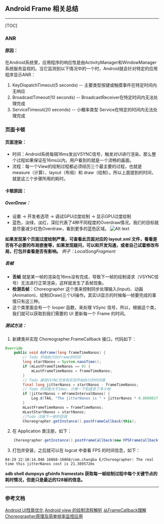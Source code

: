 ## Android Frame 相关总结
---

[TOC]

### **ANR**

#### 原因：
在Android系统里，应用程序的响应性是由ActivityManager和WindowManager系统服务监视的。当它监测到以下情况中的一个时，Android就会针对特定的应用程序显示ANR：

1. KeyDispatchTimeout(5 seconds) -- 主要类型按键或触摸事件在特定时间内无响应
2. BroadcastTimeout(10 seconds) -- BroadcastReceiver在特定时间内无法处理完成
3. ServiceTimeout(20 seconds) -- 小概率类型 Service在特定的时间内无法处理完成


### **页面卡顿**

#### 页面渲染：
- 时间：Android系统每隔16ms发出VSYNC信号，触发对UI进行渲染，那么整个过程如果保证在16ms以内，用户看到的就是一个流畅的画面。
- 流程：每一个View的绘制过程都必须经历三个最主要的过程，也就是 measure（计算）、layout（布局）和 draw（绘制）。所以上面提到的时间，就是这三个步骤所用的耗时。
#### 卡顿原因：

##### OverDraw：
- 设置 -> 开发者选项 -> 调试GPU过度绘制 -> 显示GPU过度绘制
- 蓝色，淡绿，淡红，深红代表了4种不同程度的Overdraw情况，我们的目标就是尽量减少红色Overdraw，看到更多的蓝色区域。
![Alt text](./overdraw.png)

**如果发现某个页面过度绘制严重，可查看此页面对应的 layout.xml 文件，看看是否有不必要的布局嵌套等，如果发现疑问，可以和开发沟通，或者自己试着修改布局，打包并查看是否有影响。**
*例子：LocalSongFragment*

##### 丢帧
- **丢帧** 就是某一帧的渲染在16ms没有完成，导致下一帧的绘制请求（VSYNC信号）无法进行正常渲染，这样就发生了丢帧现象。
- **检测丢帧**：Choreographer 这个类来控制同步处理输入(Input)、动画(Animation)、绘制(Draw)三个UI操作。其实UI显示的时候每一帧要完成的事情只有这三种。
- 这个类里面会有一个 looper 函数，来处理 VSync 信号，所以，根据这个类，我们就可以获取到我们需要的 UI 更新每一个 Frame 的时间。


##### 测试方法：
1. 新建类并实现 Choreographer.FrameCallback 接口，代码如下：

``` java 
Override
    public void doFrame(long frameTimeNanos) {
        // Todo 开始执行doFrame的时间
        long startNanos = System.nanoTime();
        if (mLastFrameTimeNanos == 0) {
            mLastFrameTimeNanos = frameTimeNanos;
        }
        // Todo 接收VSYNC任务和实际开始执行的时间差
        final long jitterNanos = startNanos - frameTimeNanos;
        // Todo 时间差大于16ms，计算一下到底丢了多少帧
        if (jitterNanos > mFrameIntervalNanos) {
            Log.d(TAG, "The jitterNanos is " + jitterNanos * 0.000001f + "ms");
        }
        mLastFrameTimeNanos = frameTimeNanos;
        mLastStartNanos = startNanos;
        //Todo 注册下一帧的回调
        Choreographer.getInstance().postFrameCallback(this);
```

2. 在 Application 类注册，如下：

``` java 
	Choreographer.getInstance().postFrameCallback(new FPSFrameCallback(System.nanoTime()));
```

3. 打包并安装，之后就可以在 logcat 中查看 FPS 的时间信息，如下：

`04-29 22:10:14.046 16868-16868/com.changba E/Choreographer: The real time this jitterNanos cost is 21.389572ms`

**adb shell dumpsys gfxinfo framestats 获取每一帧绘制过程中每个关键节点的耗时情况，但是只是最近的128帧的信息。**

***
### 参考文档
[Android UI性能优化](http://blog.csdn.net/lmj623565791/article/details/45556391/)
[Android view 的绘制流程解析](http://blog.csdn.net/guolin_blog/article/details/16330267)
[从FrameCallback理解Choreographer原理及简单帧率监控应用](http://blog.adisonhyh.com/2017/03/15/%E4%BB%8EFrameCallback%E7%90%86%E8%A7%A3Choreographer%E5%8E%9F%E7%90%86%E5%8F%8A%E7%AE%80%E5%8D%95%E5%B8%A7%E7%8E%87%E7%9B%91%E6%8E%A7%E5%BA%94%E7%94%A8/)



